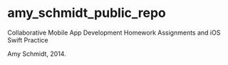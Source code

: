 amy_schmidt_public_repo
=======================

Collaborative Mobile App Development Homework Assignments and iOS Swift Practice 

Amy Schmidt, 2014. 
